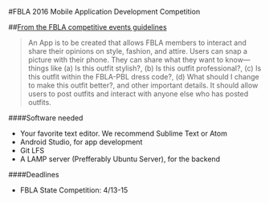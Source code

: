 #FBLA 2016 Mobile Application Development Competition

##[From the FBLA competitive events guidelines](https://www.dropbox.com/s/s8vhg07vr8epbi9/FBLA%202016%20NLC%20Topics.docx?dl=0#)
>An App is to be created that allows FBLA members to interact and share their opinions on style, fashion, and attire. Users can snap a picture with their phone. They can share what they want to know—things like (a) Is this outfit stylish?, (b) Is this outfit professional?, (c) Is this outfit within the FBLA-PBL dress code?, (d) What should I change to make this outfit better?, 
and other important details. It should allow users to post outfits and interact with anyone else who has posted outfits.

####Software needed
* Your favorite text editor. We recommend Sublime Text or Atom
* Android Studio, for app development
* Git LFS
* A LAMP server (Prefferably Ubuntu Server), for the backend

####Deadlines
* FBLA State Competition: 4/13-15
